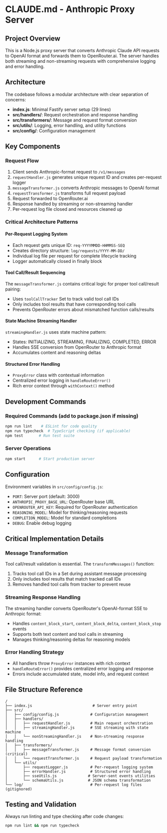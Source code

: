 # CLAUDE.md - Anthropic Proxy Server

## Project Overview
This is a Node.js proxy server that converts Anthropic Claude API requests to OpenAI format and forwards them to OpenRouter.ai. The server handles both streaming and non-streaming requests with comprehensive logging and error handling.

## Architecture
The codebase follows a modular architecture with clear separation of concerns:

- **index.js**: Minimal Fastify server setup (29 lines)
- **src/handlers/**: Request orchestration and response handling
- **src/transformers/**: Message and request format conversion
- **src/utils/**: Logging, error handling, and utility functions
- **src/config/**: Configuration management

## Key Components

### Request Flow
1. Client sends Anthropic-format request to `/v1/messages`
2. `requestHandler.js` generates unique request ID and creates per-request logger
3. `messageTransformer.js` converts Anthropic messages to OpenAI format
4. `requestTransformer.js` transforms full request payload
5. Request forwarded to OpenRouter.ai
6. Response handled by streaming or non-streaming handler
7. Per-request log file closed and resources cleaned up

### Critical Architecture Patterns

#### Per-Request Logging System
- Each request gets unique ID: `req-YYYYMMDD-HHMMSS-SEQ`
- Creates directory structure: `log/requests/YYYY-MM-DD/`
- Individual log file per request for complete lifecycle tracking
- Logger automatically closed in finally block

#### Tool Call/Result Sequencing
The `messageTransformer.js` contains critical logic for proper tool call/result pairing:
- Uses `toolCallTracker` Set to track valid tool call IDs
- Only includes tool results that have corresponding tool calls
- Prevents OpenRouter errors about mismatched function calls/results

#### State Machine Streaming Handler
`streamingHandler.js` uses state machine pattern:
- States: INITIALIZING, STREAMING, FINALIZING, COMPLETED, ERROR
- Handles SSE conversion from OpenRouter to Anthropic format
- Accumulates content and reasoning deltas

#### Structured Error Handling
- `ProxyError` class with contextual information
- Centralized error logging in `handleRouteError()`
- Rich error context through `withContext()` method

## Development Commands

### Required Commands (add to package.json if missing)
```bash
npm run lint    # ESLint for code quality
npm run typecheck  # TypeScript checking (if applicable)
npm test       # Run test suite
```

### Server Operations
```bash
npm start      # Start production server
```

## Configuration
Environment variables in `src/config/config.js`:
- `PORT`: Server port (default: 3000)
- `ANTHROPIC_PROXY_BASE_URL`: OpenRouter base URL
- `OPENROUTER_API_KEY`: Required for OpenRouter authentication
- `REASONING_MODEL`: Model for thinking/reasoning requests
- `COMPLETION_MODEL`: Model for standard completions
- `DEBUG`: Enable debug logging

## Critical Implementation Details

### Message Transformation
Tool call/result validation is essential. The `transformMessages()` function:
1. Tracks tool call IDs in a Set during assistant message processing
2. Only includes tool results that match tracked call IDs
3. Removes handled tool calls from tracker to prevent reuse

### Streaming Response Handling
The streaming handler converts OpenRouter's OpenAI-format SSE to Anthropic format:
- Handles `content_block_start`, `content_block_delta`, `content_block_stop` events
- Supports both text content and tool calls in streaming
- Manages thinking/reasoning deltas for reasoning models

### Error Handling Strategy
- All handlers throw `ProxyError` instances with rich context
- `handleRouteError()` provides centralized error logging and response
- Errors include accumulated state, model info, and request context

## File Structure Reference
```
/
├── index.js                           # Server entry point
├── src/
│   ├── config/config.js              # Configuration management
│   ├── handlers/
│   │   ├── requestHandler.js         # Main request orchestration
│   │   ├── streamingHandler.js       # SSE streaming with state machine
│   │   └── nonStreamingHandler.js    # Non-streaming response handling
│   ├── transformers/
│   │   ├── messageTransformer.js     # Message format conversion (critical)
│   │   └── requestTransformer.js     # Request payload transformation
│   └── utils/
│       ├── requestLogger.js          # Per-request logging system
│       ├── errorHandler.js           # Structured error handling
│       ├── sseUtils.js              # Server-sent events utilities
│       └── schemaUtils.js           # JSON schema transformation
└── log/                              # Per-request log files (gitignored)
```

## Testing and Validation
Always run linting and type checking after code changes:
```bash
npm run lint && npm run typecheck
```